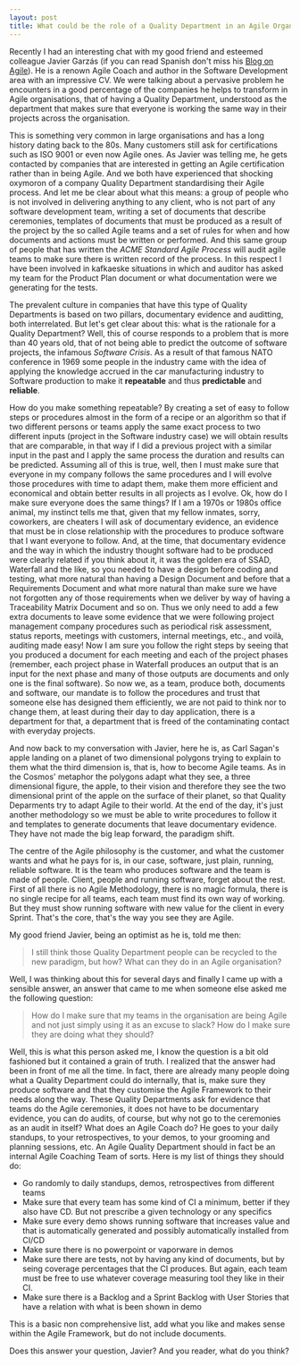 ```yaml
---
layout: post
title: What could be the role of a Quality Department in an Agile Organisation?
---
```


Recently I had an interesting chat with my good friend and esteemed colleague Javier Garzás (if you can read Spanish don't miss his [Blog on Agile](http://www.javiergarzas.com)). He is a renown Agile Coach and author in the Software Development area with an impressive CV. We were talking about a pervasive problem he encounters in a good percentage of the companies he helps to transform in Agile organisations, that of having a Quality Department, understood as the department that makes sure that everyone is working the same way in their projects across the organisation. 

This is something very common in large organisations and has a long history dating back to the 80s. Many customers still ask for certifications such as ISO 9001 or even now Agile ones. As Javier was telling me, he gets contacted by companies that are interested in getting an Agile certification rather than in being Agile. And we both have experienced that shocking oxymoron of a company Quality Department standardising their Agile process. And let me be clear about what this means: a group of people who is not involved in delivering anything to any client, who is not part of any software development team, writing a set of documents that describe ceremonies, templates of documents that must be produced as a result of the project by the so called Agile teams and a set of rules for when and how documents and actions must be written or performed. And this same group of people that has written the *ACME Standard Agile Process* will audit agile teams to make sure there is written record of the process. In this respect I have been involved in kafkaeske situations in which and auditor has asked my team for the Product Plan document or what documentation were we generating for the tests.

The prevalent culture in companies that have this type of Quality Departments is based on two pillars, documentary evidence and auditting, both interrelated. But let's get clear about this: what is the rationale for a Quality Department? Well, this of course responds to a problem that is more than 40 years old, that of not being able to predict the outcome of software projects, the infamous *Software Crisis*. As a result of that famous NATO conference in 1969 some people in the industry came with the idea of applying the knowledge accrued in the car manufacturing industry to Software production to make it **repeatable** and thus **predictable** and **reliable**. 

How do you make something repeatable? By creating a set of easy to follow steps or procedures almost in the form of a recipe or an algorithm so that if two different persons or teams apply the same exact process to two different inputs (project in the Software industry case) we will obtain results that are comparable, in that way if I did a previous project with a similar input in the past and I apply the same process the duration and results can be predicted. Assuming all of this is true, well, then I must make sure that everyone in my company follows the same procedures and I will evolve those procedures with time to adapt them, make them more efficient and economical and obtain better results in all projects as I evolve. Ok, how do I make sure everyone does the same things? If I am a 1970s or 1980s office animal, my instinct tells me that, given that my fellow inmates, sorry, coworkers, are cheaters I will ask of documentary evidence, an evidence that must be in close relationship with the procedures to produce software that I want everyone to follow. And, at the time, that documentary evidence and the way in which the industry thought software had to be produced were clearly related if you think about it, it was the golden era of SSAD, Waterfall and the like, so you needed to have a design before coding and testing, what more natural than having a Design Document and before that a Requirements Document and what more natural than make sure we have not forgotten any of those requirements when we deliver by way of having a Traceability Matrix Document and so on. Thus we only need to add a few extra documents to leave some evidence that we were following project management company procedures such as periodical risk assessment, status reports, meetings with customers, internal meetings, etc., and voilà, auditing made easy! Now I am sure you follow the right steps by seeing that you produced a document for each meeting and each of the project phases (remember, each project phase in Waterfall produces an output that is an input for the next phase and many of those outputs are documents and only one is the final software). So now we, as a team, produce both, documents and software, our mandate is to follow the procedures and trust that someone else has designed them efficiently, we are not paid to think nor to change them, at least during their day to day application, there is a department for that, a department that is freed of the contaminating contact with everyday projects. 

And now back to my conversation with Javier, here he is, as Carl Sagan's apple landing on a planet of two dimensional polygons trying to explain to them what the third dimension is, that is, how to become Agile teams. As in the Cosmos' metaphor the polygons adapt what they see, a three dimensional figure, the apple, to their vision and therefore they see the two dimensional print of the apple on the surface of their planet, so that Quality Deparments try to adapt Agile to their world. At the end of the day, it's just another methodology so we must be able to write procedures to follow it and templates to generate documents that leave documentary evidence. They have not made the big leap forward, the paradigm shift. 

The centre of the Agile philosophy is the customer, and what the customer wants and what he pays for is, in our case, software, just plain, running, reliable software. It is the team who produces software and the team is made of people. Client, people and running software, forget about the rest. First of all there is no Agile Methodology, there is no magic formula, there is no single recipe for all teams, each team must find its own way of working. But they must show running software with new value for the client in every Sprint. That's the core, that's the way you see they are Agile.

My good friend Javier, being an optimist as he is, told me then:
> I still think those Quality Department people can be recycled to the new paradigm, but how? What can they do in an Agile organisation?

Well, I was thinking about this for several days and finally I came up with a sensible answer, an answer that came to me when someone else asked me the following question:
> How do I make sure that my teams in the organisation are being Agile and not just simply using it as an excuse to slack? How do I make sure they are doing what they should?

Well, this is what this person asked me, I know the question is a bit old fashioned but it contained a grain of truth. I realized that the answer had been in front of me all the time. In fact, there are already many people doing what a Quality Department could do internally, that is, make sure they produce software and that they customise the Agile Framework to their needs along the way. These Quality Departments ask for evidence that teams do the Agile ceremonies, it does not have to be documentary evidence, you can do audits, of course, but why not go to the ceremonies as an audit in itself? What does an Agile Coach do? He goes to your daily standups, to your retrospectives, to your demos, to your grooming and planning sessions, etc. An Agile Quality Department should in fact be an internal Agile Coaching Team of sorts. Here is my list of things they should do:
* Go randomly to daily standups, demos, retrospectives from different teams
* Make sure that every team has some kind of CI a minimum, better if they also have CD. But not prescribe a given technology or any specifics
* Make sure every demo shows running software that increases value and that is automatically generated and possibly automatically installed from CI/CD
* Make sure there is no powerpoint or vaporware in demos
* Make sure there are tests, not by having any kind of documents, but by seing coverage percentages that the CI produces. But again, each team must be free to use whatever coverage measuring tool they like in their CI.
* Make sure there is a Backlog and a Sprint Backlog with User Stories that have a relation with what is been shown in demo

This is a basic non comprehensive list, add what you like and makes sense within the Agile Framework, but do not include documents.

Does this answer your question, Javier? And you reader, what do you think?
